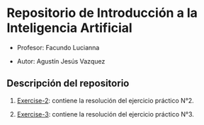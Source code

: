 # Repositorio de Introducción a la Inteligencia Artificial

- Profesor: Facundo Lucianna

- Autor: Agustín Jesús Vazquez

## Descripción del repositorio

1. [Exercise-2](https://github.com/vazquez-agustin/IIA_Workspace_Vazquez/tree/main/Exercise-2): contiene la resolución del ejercicio práctico N°2.

2. [Exercise-3](https://github.com/vazquez-agustin/IIA_Workspace_Vazquez/tree/main/Exercise-3): contiene la resolución del ejercicio práctico N°3.
